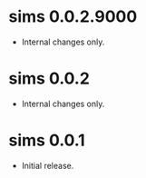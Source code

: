 # sims 0.0.2.9000

- Internal changes only.


# sims 0.0.2

- Internal changes only.

# sims 0.0.1

- Initial release.
